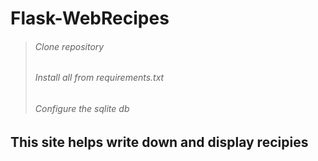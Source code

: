 # Flask-WebRecipes

> ###### Clone repository
> ###### Install all from requirements.txt
> ###### Configure the sqlite db

## This site helps write down and display recipies
